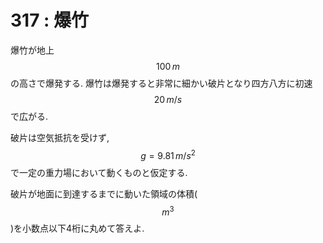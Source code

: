 # 317 : 爆竹

爆竹が地上$$100\,m$$の高さで爆発する. 爆竹は爆発すると非常に細かい破片となり四方八方に初速$$20 \, m/s$$で広がる.

破片は空気抵抗を受けず,$$g=9.81 \, m/s^2$$で一定の重力場において動くものと仮定する.

破片が地面に到達するまでに動いた領域の体積($$m^3$$)を小数点以下4桁に丸めて答えよ.
